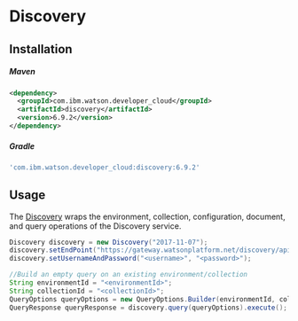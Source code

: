 # Discovery

## Installation

##### Maven
```xml
<dependency>
  <groupId>com.ibm.watson.developer_cloud</groupId>
  <artifactId>discovery</artifactId>
  <version>6.9.2</version>
</dependency>
```

##### Gradle
```gradle
'com.ibm.watson.developer_cloud:discovery:6.9.2'
```

## Usage
The [Discovery][discovery] wraps the environment, collection, configuration, document, and query operations of the Discovery service.

```java
Discovery discovery = new Discovery("2017-11-07");
discovery.setEndPoint("https://gateway.watsonplatform.net/discovery/api/");
discovery.setUsernameAndPassword("<username>", "<password>");

//Build an empty query on an existing environment/collection
String environmentId = "<environmentId>";
String collectionId = "<collectionId>";
QueryOptions queryOptions = new QueryOptions.Builder(environmentId, collectionId).build();
QueryResponse queryResponse = discovery.query(queryOptions).execute();
```

[discovery]: https://console.bluemix.net/docs/services/discovery/getting-started.html
